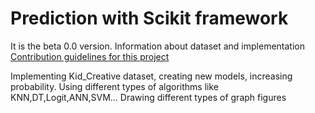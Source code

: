 # Prediction with Scikit framework

It is the beta 0.0 version.
Information about dataset and implementation
[Contribution guidelines for this project](final_project_documentation.pdf)

Implementing Kid_Creative dataset, creating new models, increasing probability.
Using different types of algorithms like KNN,DT,Logit,ANN,SVM...
Drawing different types of graph figures
